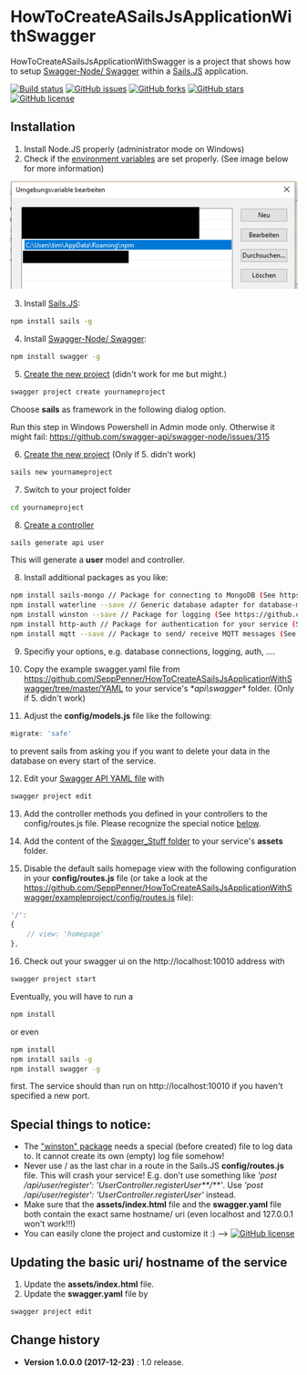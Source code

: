 # HowToCreateASailsJsApplicationWithSwagger

HowToCreateASailsJsApplicationWithSwagger is a project that shows how to setup [Swagger-Node/ Swagger](https://github.com/swagger-api/swagger-node) within a [Sails.JS](https://sailsjs.com/) application.

[![Build status](https://ci.appveyor.com/api/projects/status/vyh07xstdod7l90b?svg=true)](https://ci.appveyor.com/project/SeppPenner/howtocreateasailsjsapplicationwithswagger)
[![GitHub issues](https://img.shields.io/github/issues/SeppPenner/HowToCreateASailsJsApplicationWithSwagger.svg)](https://github.com/SeppPenner/HowToCreateASailsJsApplicationWithSwagger/issues)
[![GitHub forks](https://img.shields.io/github/forks/SeppPenner/HowToCreateASailsJsApplicationWithSwagger.svg)](https://github.com/SeppPenner/HowToCreateASailsJsApplicationWithSwagger/network)
[![GitHub stars](https://img.shields.io/github/stars/SeppPenner/HowToCreateASailsJsApplicationWithSwagger.svg)](https://github.com/SeppPenner/HowToCreateASailsJsApplicationWithSwagger/stargazers)
[![GitHub license](https://img.shields.io/badge/license-AGPL-blue.svg)](https://raw.githubusercontent.com/SeppPenner/HowToCreateASailsJsApplicationWithSwagger/master/License.txt)

## Installation
1. Install Node.JS properly (administrator mode on Windows)
2. Check if the [environment variables](https://www.nextofwindows.com/windows-quick-tip-how-to-find-out-all-my-environment-variables) are set properly. (See image below for more information)

![Screenshot of the environment variables](https://github.com/SeppPenner/HowToCreateASailsJsApplicationWithSwagger/blob/master/Environment_Variables.png "Screenshot of the environment variables")

3. Install [Sails.JS](https://sailsjs.com/):
```bash
npm install sails -g
```

4. Install [Swagger-Node/ Swagger](https://github.com/swagger-api/swagger-node):
```bash
npm install swagger -g
```

5. [Create the new project](https://www.npmjs.com/package/swagger) (didn't work for me but might.)
```bash
swagger project create yournameproject
```

Choose **sails** as framework in the following dialog option.

Run this step in Windows Powershell in Admin mode only. Otherwise it might fail: https://github.com/swagger-api/swagger-node/issues/315

6. [Create the new project](https://sailsjs.com/documentation/reference/command-line-interface/sails-generate) (Only if 5. didn't work)
```bash
sails new yournameproject
```

7. Switch to your project folder
```bash
cd yournameproject
```

8. [Create a controller](https://sailsjs.com/documentation/reference/command-line-interface/sails-generate)
```bash
sails generate api user
```
This will generate a **user** model and controller.

8. Install additional packages as you like:
```bash
npm install sails-mongo // Package for connecting to MongoDB (See https://github.com/balderdashy/sails-mongo)
npm install waterline --save // Generic database adapter for database-model abstraction (See https://github.com/balderdashy/waterline)
npm install winston --save // Package for logging (See https://github.com/winstonjs/winston)
npm install http-auth // Package for authentication for your service (See https://github.com/http-auth/http-auth)
npm install mqtt --save // Package to send/ receive MQTT messages (See https://github.com/mqttjs/MQTT.js)
```

9. Specifiy your options, e.g. database connections, logging, auth, ....

10. Copy the example swagger.yaml file from https://github.com/SeppPenner/HowToCreateASailsJsApplicationWithSwagger/tree/master/YAML to your service's **api\swagger\** folder. (Only if 5. didn't work)

11. Adjust the **config/models.js** file like the following:
```javascript
migrate: 'safe'
```

to prevent sails from asking you if you want to delete your data in the database on every start of the service.

12. Edit your [Swagger API YAML file](https://swagger.io/specification/) with
```bash
swagger project edit
```

13. Add the controller methods you defined in your controllers to the config/routes.js file. Please recognize the special notice [below](https://github.com/SeppPenner/HowToCreateASailsJsApplicationWithSwagger#special-things-to-notice).

14. Add the content of the [Swagger_Stuff folder](https://github.com/SeppPenner/HowToCreateASailsJsApplicationWithSwagger/tree/master/Swagger_Stuff) to your service's **assets** folder.


15. Disable the default sails homepage view with the following configuration in your **config/routes.js** file (or take a look at the https://github.com/SeppPenner/HowToCreateASailsJsApplicationWithSwagger/exampleproject/config/routes.js file):
```javascript
'/':
{
    // view: 'homepage'
},
```

16. Check out your swagger ui on the http://localhost:10010 address with
```bash
swagger project start
```

Eventually, you will have to run a
```bash
npm install
```

or even
```bash
npm install
npm install sails -g
npm install swagger -g
```
first. The service should than run on http://localhost:10010 if you haven't specified a new port.

## Special things to notice:
* The ["winston" package](https://www.npmjs.com/package/winston) needs a special (before created) file to log data to. It cannot create its own (empty) log file somehow!
* Never use / as the last char in a route in the Sails.JS **config/routes.js** file. This will crash your service! E.g. don't use something like _'post /api/user/register': 'UserController.registerUser**/**'_. Use _'post /api/user/register': 'UserController.registerUser'_ instead.
* Make sure that the **assets/index.html** file and the **swagger.yaml** file both contain the exact same hostname/ uri (even localhost and 127.0.0.1 won't work!!!)
* You can easily clone the project and customize it :) --> [![GitHub license](https://img.shields.io/badge/license-AGPL-blue.svg)](https://raw.githubusercontent.com/SeppPenner/HowToCreateASailsJsApplicationWithSwagger/master/License.txt)

## Updating the basic uri/ hostname of the service
1. Update the **assets/index.html** file.
2. Update the **swagger.yaml** file by 
```bash
swagger project edit
```

Change history
--------------
* **Version 1.0.0.0 (2017-12-23)** : 1.0 release.
